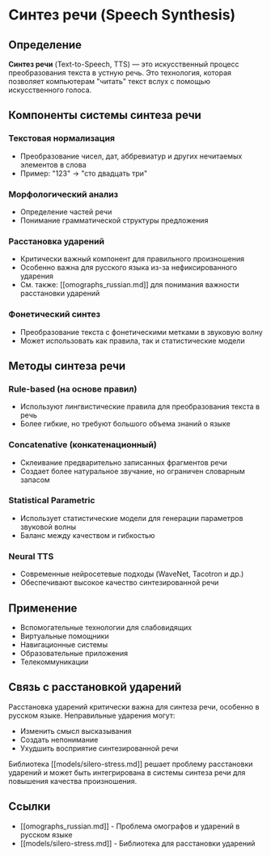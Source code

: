 # Синтез речи (Speech Synthesis)

## Определение

**Синтез речи** (Text-to-Speech, TTS) — это искусственный процесс преобразования текста в устную речь. Это технология, которая позволяет компьютерам "читать" текст вслух с помощью искусственного голоса.

## Компоненты системы синтеза речи

### Текстовая нормализация
- Преобразование чисел, дат, аббревиатур и других нечитаемых элементов в слова
- Пример: "123" → "сто двадцать три"

### Морфологический анализ
- Определение частей речи
- Понимание грамматической структуры предложения

### Расстановка ударений
- Критически важный компонент для правильного произношения
- Особенно важна для русского языка из-за нефиксированного ударения
- См. также: [[omographs_russian.md]] для понимания важности расстановки ударений

### Фонетический синтез
- Преобразование текста с фонетическими метками в звуковую волну
- Может использовать как правила, так и статистические модели

## Методы синтеза речи

### Rule-based (на основе правил)
- Используют лингвистические правила для преобразования текста в речь
- Более гибкие, но требуют большого объема знаний о языке

### Concatenative (конкатенационный)
- Склеивание предварительно записанных фрагментов речи
- Создает более натуральное звучание, но ограничен словарным запасом

### Statistical Parametric
- Использует статистические модели для генерации параметров звуковой волны
- Баланс между качеством и гибкостью

### Neural TTS
- Современные нейросетевые подходы (WaveNet, Tacotron и др.)
- Обеспечивают высокое качество синтезированной речи

## Применение

- Вспомогательные технологии для слабовидящих
- Виртуальные помощники
- Навигационные системы
- Образовательные приложения
- Телекоммуникации

## Связь с расстановкой ударений

Расстановка ударений критически важна для синтеза речи, особенно в русском языке. Неправильные ударения могут:
- Изменить смысл высказывания
- Создать непонимание
- Ухудшить восприятие синтезированной речи

Библиотека [[models/silero-stress.md]] решает проблему расстановки ударений и может быть интегрирована в системы синтеза речи для повышения качества произношения.

## Ссылки

- [[omographs_russian.md]] - Проблема омографов и ударений в русском языке
- [[models/silero-stress.md]] - Библиотека для расстановки ударений